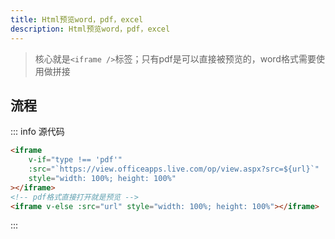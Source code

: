 ```yaml
---
title: Html预览word，pdf，excel
description: Html预览word，pdf，excel
---
```


<c-title title="Html预览word，pdf，excel" />

> 核心就是`<iframe />`标签；只有pdf是可以直接被预览的，word格式需要使用做拼接


## 流程

::: info 源代码
```html
<iframe
    v-if="type !== 'pdf'"
    :src="`https://view.officeapps.live.com/op/view.aspx?src=${url}`"
    style="width: 100%; height: 100%"
></iframe>
<!-- pdf格式直接打开就是预览 -->
<iframe v-else :src="url" style="width: 100%; height: 100%"></iframe>
```
:::
